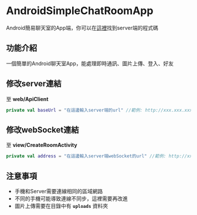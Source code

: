 # AndroidSimpleChatRoomApp
Android簡易聊天室的App端，你可以在[這裡](https://github.com/stevensu1423/AndroidSimpleChatRoomServer)找到server端的程式碼

## 功能介紹
一個簡單的Android聊天室App，能處理即時通訊、圖片上傳、登入、好友

## 修改server連結
至 **web/ApiClient**
```kotlin
private val baseUrl = "在這邊輸入server端的url" //範例: http://xxx.xxx.xxx.xxx:3000/chat
```

## 修改webSocket連結
至 **view/CreateRoomActivity**
```kotlin
private val address = "在這邊輸入server端webSocket的url" //範例: http://xxx.xxx.xxx.xxx:3000
```

## 注意事項
- 手機和Server需要連線相同的區域網路
- 不同的手機可能導致連線不同步，這裡需要再改進
- 圖片上傳需要在目錄中有 **`uploads`** 資料夾
